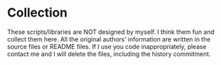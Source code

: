 Collection
==========

These scripts/libraries are NOT designed by myself. I think them fun and collect them here. All the original authors' information are written in the source files or README files. If I use you code inappropriately, please contact me and I will delete the files, including the history commitment.
